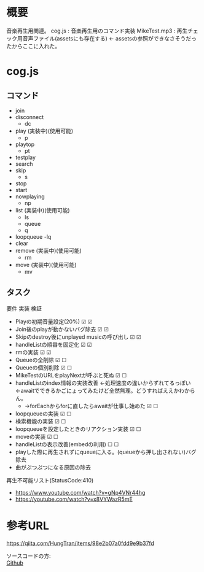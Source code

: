 # 概要
音楽再生用関連。
cog.js : 音楽再生用のコマンド実装
MikeTest.mp3 : 再生チェック用音声ファイル(assetsにも存在する) ← assetsの参照ができなさそうだったからここに入れた。

# cog.js
## コマンド
- join
- disconnect
  - dc
- play (実装中)(使用可能)
  - p
- playtop
  - pt
- testplay
- search
- skip
  - s
- stop
- start
- nowplaying
  - np
- list (実装中)(使用可能)
  - ls
  - queue
  - q
- loopqueue
  -lq
- clear
- remove (実装中)(使用可能)
  - rm
- move (実装中)(使用可能)
  - mv

## タスク
要件 実装 検証
- Playの初期音量設定(20%) ☑ ☑
- Join後のplayが動かないバグ除去 ☑ ☑
- Skipのdestroy後にunplayed musicの呼び出し ☑ ☑
- handleListの順番を固定化 ☑ ☑
- rmの実装 ☑ ☑
- Queueの全削除 ☑ ☐
- Queueの個別削除 ☑ ☐
- MikeTestのURLをplayNextが呼ぶと死ぬ ☑ ☐
- handleListのindex情報の実装改善 ←処理速度の違いからずれてるっぽい ←awaitでできるかごにょってみたけど全然無理。どうすればええかわからん。
  - →forEachからforに直したらawaitが仕事し始めた ☑ ☐
- loopqueueの実装 ☑ ☐
- 検索機能の実装 ☑ ☐
- loopqueueを設定したときのリアクション実装 ☑ ☐
- moveの実装 ☑ ☐
- handleListの表示改善(embedの利用) ☐ ☐
- playした際に再生されずにqueueに入る。(queueから押し出されない)バグ除去
- 曲がぷつぷつになる原因の除去

再生不可能リスト(StatusCode:410)
- https://www.youtube.com/watch?v=gNp4VNr44hg
- https://youtube.com/watch?v=x8VYWazR5mE

# 参考URL
https://qiita.com/HungTran/items/98e2b07a0fdd9e9b37fd

ソースコードの方:<br>
<a href="https://github.com/Mikaner/CreateTB">Github</a>